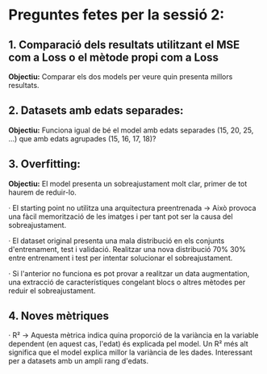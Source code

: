 # Preguntes fetes per la sessió 2:

## 1. Comparació dels resultats utilitzant el MSE com a Loss o el mètode propi com a Loss

**Objectiu:** Comparar els dos models per veure quin presenta millors resultats.

## 2. Datasets amb edats separades:

**Objectiu:** Funciona igual de bé el model amb edats separades (15, 20, 25, ...) que amb edats agrupades (15, 16, 17, 18)?

## 3. Overfitting:

**Objectiu:** El model presenta un sobreajustament molt clar, primer de tot haurem de reduir-lo.

· El starting point no utilitza una arquitectura preentrenada -> Això provoca una fàcil memorització de les imatges i per tant pot ser la causa del sobreajustament.

· El dataset original presenta una mala distribució en els conjunts d'entrenament, test i validació. Realitzar una nova distribució 70% 30% entre entrenament i test per intentar solucionar el sobreajustament.

· Si l'anterior no funciona es pot provar a realitzar un data augmentation, una extracció de característiques congelant blocs o altres mètodes per reduir el sobreajustament.

## 4. Noves mètriques

· R² -> Aquesta mètrica indica quina proporció de la variància en la variable dependent (en aquest cas, l'edat) és explicada pel model. Un R² més alt significa que el model explica millor la variància de les dades. Interessant per a datasets amb un ampli rang d'edats.



